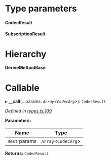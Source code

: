 

# Type parameters
#### CodecResult 
#### SubscriptionResult 
# Hierarchy

**DeriveMethodBase**

# Callable
▸ **__call**(...params: *`Array`<`CodecArg`>*): `CodecResult`

*Defined in [types.ts:109](https://github.com/polkadot-js/api/blob/8c70cbf/packages/api/src/types.ts#L109)*

**Parameters:**

| Name | Type |
| ------ | ------ |
| `Rest` params | `Array`<`CodecArg`> |

**Returns:** `CodecResult`

